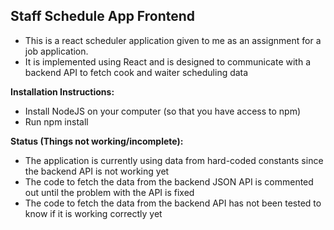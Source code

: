 ## Staff Schedule App Frontend ##

* This is a react scheduler application given to me as an assignment for a job application. 
* It is implemented using React and is designed to communicate with a backend API to fetch cook and waiter scheduling data

**Installation Instructions:**

* Install NodeJS on your computer (so that you have access to npm)
* Run npm install

**Status (Things not working/incomplete):**
* The application is currently using data from hard-coded constants since the backend API is not working yet
* The code to fetch the data from the backend JSON API is commented out until the problem with the API is fixed
* The code to fetch the data from the backend API has not been tested to know if it is working correctly yet

